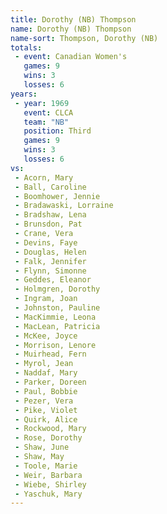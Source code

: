 ```yaml
---
title: Dorothy (NB) Thompson
name: Dorothy (NB) Thompson
name-sort: Thompson, Dorothy (NB)
totals:
 - event: Canadian Women's
   games: 9
   wins: 3
   losses: 6
years:
 - year: 1969
   event: CLCA
   team: "NB"
   position: Third
   games: 9
   wins: 3
   losses: 6
vs:
 - Acorn, Mary
 - Ball, Caroline
 - Boomhower, Jennie
 - Bradawaski, Lorraine
 - Bradshaw, Lena
 - Brunsdon, Pat
 - Crane, Vera
 - Devins, Faye
 - Douglas, Helen
 - Falk, Jennifer
 - Flynn, Simonne
 - Geddes, Eleanor
 - Holmgren, Dorothy
 - Ingram, Joan
 - Johnston, Pauline
 - MacKimmie, Leona
 - MacLean, Patricia
 - McKee, Joyce
 - Morrison, Lenore
 - Muirhead, Fern
 - Myrol, Jean
 - Naddaf, Mary
 - Parker, Doreen
 - Paul, Bobbie
 - Pezer, Vera
 - Pike, Violet
 - Quirk, Alice
 - Rockwood, Mary
 - Rose, Dorothy
 - Shaw, June
 - Shaw, May
 - Toole, Marie
 - Weir, Barbara
 - Wiebe, Shirley
 - Yaschuk, Mary
---
```

